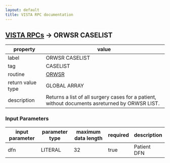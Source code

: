 ```yaml
---
layout: default
title: VISTA RPC documentation
---
```




## [VISTA RPCs](TableOfContent.md) &#8594; ORWSR CASELIST 

 property | value 
--- | --- 
 label | ORWSR CASELIST
 tag | CASELIST
 routine | [ORWSR](http://code.osehra.org/dox/Routine_ORWSR_source.html)
 return value type | GLOBAL ARRAY
 description | Returns a list of all surgery cases for a patient, without documents asreturned by ORWSR LIST.

### Input Parameters

| input parameter | parameter type | maximum data length | required | description | 
| --- | --- | --- | --- | --- | 
| dfn | LITERAL | 32 | true | Patient DFN | 